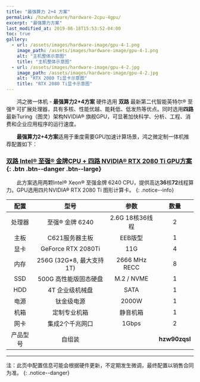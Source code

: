 ```yaml
---
title: "最强算力 2+4 方案"
permalink: /hzwhardware/hardware-2cpu-4gpu/
excerpt: "最强算力方案"
last_modified_at: 2019-08-18T15:53:52-04:00
toc: true
gallery:
  - url: /assets/images/hardware-image/gpu-4-1.png
    image_path: /assets/images/hardware-image/gpu-4-1.png
    alt: "主机整体示意图"
    title: "主机整体示意图"
  - url: /assets/images/hardware-image/gpu-4-2.jpg
    image_path: /assets/images/hardware-image/gpu-4-2.jpg
    alt: "RTX 2080 Ti显卡示意图"
    title: "RTX 2080 Ti显卡示意图"
---
```


&emsp;&emsp;鸿之微一体机 - **最强算力2+4方案** 硬件选用 **双路** 最新第二代智能英特尔® 至强® 可扩展处理器，具有多核、性能优越、能耗低、低发热等优点。同时选用**四路**最新Turing（图灵）架构NVIDIA® 旗舰GPU，可显著加快科学、分析、工程、消费和企业应用程序的运行速度。

&emsp;&emsp;**最强算力2+4方案**适用于重度需要GPU加速计算场景，鸿之微定制一体机推荐配置如下：

### [双路 Intel® 至强® 金牌CPU + 四路 NVIDIA® RTX 2080 Ti GPU方案](){: .btn .btn--danger .btn--large}

&emsp;&emsp;此方案选用两颗Intel® Xeon® 至强金牌 6240 CPU，提供高达**36**核**72**线程算力。GPU选用四片NVIDIA® RTX 2080 Ti 图形计算卡。
{: .notice--info}

| 配置 | 型号 | 参数 | 数量 |
| :---: | :---: | :---: | :---: |
| 处理器 | 至强® 金牌 6240 | 2.6G 18核36线程  | 2 |
| 主板 | C621服务器主板 | EEB版型 | 1 |
| 显卡  | GeForce RTX 2080Ti  | 11G | 4 |
| 内存  | 256G (32G*8, 最大支持 1T)  | 2666 MHz RECC | 8 |
| SSD |   500G 高性能版固态硬盘 | M.2 / NVME | 1 |
| HDD | 4T 企业级机械盘 | SATA | 1 |
| 电源  | 钛金级电源  | 2000W | 1 |
| 机箱 | 定制专业机箱 | 静音机箱 | 1 |
| 网卡 | 集成2个千兆网口 | 1Gbps  | 2 |
| 产品型号 | 自组装  |    | **hzw90zqsl** |

---

注：此页中配置信息可能会根据硬件更新，不定期发生微调，最终配置以销售合同为准。
{: .notice--danger}
